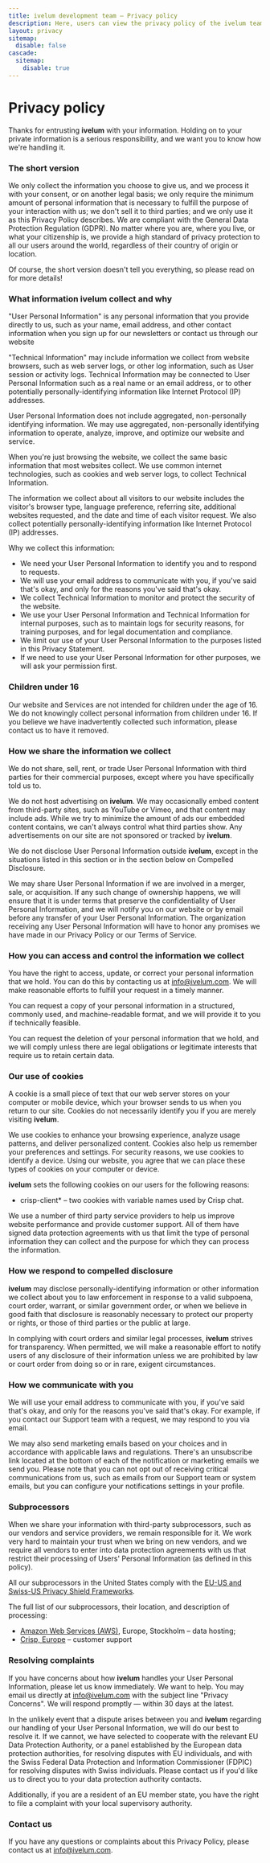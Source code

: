 ```yaml
---
title: ivelum development team — Privacy policy
description: Here, users can view the privacy policy of the ivelum team, which develops digital products for startups and established businesses.
layout: privacy
sitemap:
  disable: false
cascade:
  sitemap:
    disable: true
---
```


# Privacy policy

Thanks for entrusting **ivelum** with your information. Holding on to your
private information is a serious responsibility, and we want you to know how
we're handling it.

### The short version

We only collect the information you choose to give us, and we process it with
your consent, or on another legal basis; we only require the minimum amount of
personal information that is necessary to fulfill the purpose of your
interaction with us; we don't sell it to third parties; and we only use it as
this Privacy Policy describes. We are compliant with the General Data Protection
Regulation (GDPR). No matter where you are, where you live, or what your
citizenship is, we provide a high standard of privacy protection to all our
users around the world, regardless of their country of origin or location.

Of course, the short version doesn't tell you everything, so please read on for
more details!

### What information **ivelum** collect and why

"User Personal Information" is any personal information that you provide
directly to us, such as your name, email address, and other contact information
when you sign up for our newsletters or contact us through our website

"Technical Information" may include information we collect from website
browsers, such as web server logs, or other log information, such as User
session or activity logs. Technical Information may be connected to User
Personal Information such as a real name or an email address, or to other
potentially personally-identifying information like Internet Protocol (IP)
addresses.

User Personal Information does not include aggregated, non-personally
identifying information. We may use aggregated, non-personally identifying
information to operate, analyze, improve, and optimize our website and service.

When you're just browsing the website, we collect the same basic information
that most websites collect. We use common internet technologies, such as cookies
and web server logs, to collect Technical Information.

The information we collect about all visitors to our website includes the
visitor's browser type, language preference, referring site, additional websites
requested, and the date and time of each visitor request. We also collect
potentially personally-identifying information like Internet Protocol (IP)
addresses.

Why we collect this information:

- We need your User Personal Information to identify you and to respond to
  requests.
- We will use your email address to communicate with you, if you've said that's
  okay, and only for the reasons you've said that's okay.
- We collect Technical Information to monitor and protect the security of the
  website.
- We use your User Personal Information and Technical Information for internal
  purposes, such as to maintain logs for security reasons, for training
  purposes, and for legal documentation and compliance.
- We limit our use of your User Personal Information to the purposes listed in
  this Privacy Statement.
- If we need to use your User Personal Information for other purposes, we will
  ask your permission first.

### Children under 16

Our website and Services are not intended for children under the age of 16. We
do not knowingly collect personal information from children under 16. If you
believe we have inadvertently collected such information, please contact us to
have it removed.

### How we share the information we collect

We do not share, sell, rent, or trade User Personal Information with third
parties for their commercial purposes, except where you have specifically told
us to.

We do not host advertising on **ivelum**. We may occasionally embed content
from third-party sites, such as YouTube or Vimeo, and that content may include
ads. While we try to minimize the amount of ads our embedded content contains,
we can't always control what third parties show. Any advertisements on our site
are not sponsored or tracked by **ivelum**.

We do not disclose User Personal Information outside **ivelum**, except in
the situations listed in this section or in the section below on Compelled
Disclosure.

We may share User Personal Information if we are involved in a merger, sale, or
acquisition. If any such change of ownership happens, we will ensure that it is
under terms that preserve the confidentiality of User Personal Information, and
we will notify you on our website or by email before any transfer of your User
Personal Information. The organization receiving any User Personal Information
will have to honor any promises we have made in our Privacy Policy or our Terms
of Service.

### How you can access and control the information we collect

You have the right to access, update, or correct your personal information that
we hold. You can do this by contacting us at info@ivelum.com. We will make
reasonable efforts to fulfill your request in a timely manner.

You can request a copy of your personal information in a structured, commonly
used, and machine-readable format, and we will provide it to you if technically
feasible.

You can request the deletion of your personal information that we hold, and we
will comply unless there are legal obligations or legitimate interests that
require us to retain certain data.

### Our use of cookies

A cookie is a small piece of text that our web server stores on your computer or
mobile device, which your browser sends to us when you return to our site.
Cookies do not necessarily identify you if you are merely visiting
**ivelum**.

We use cookies to enhance your browsing experience, analyze usage patterns, and
deliver personalized content. Cookies also help us remember your preferences and
settings. For security reasons, we use cookies to identify a device. Using our
website, you agree that we can place these types of cookies on your computer or
device.

**ivelum** sets the following cookies on our users for the following reasons:

- crisp-client* – two cookies with variable names used by Crisp chat.

We use a number of third party service providers to help us improve website
performance and provide customer support. All of them have signed data
protection agreements with us that limit the type of personal information they
can collect and the purpose for which they can process the information.

### How we respond to compelled disclosure

**ivelum** may disclose personally-identifying information or other
information we collect about you to law enforcement in response to a valid
subpoena, court order, warrant, or similar government order, or when we believe
in good faith that disclosure is reasonably necessary to protect our property or
rights, or those of third parties or the public at large.

In complying with court orders and similar legal processes, **ivelum**
strives for transparency. When permitted, we will make a reasonable effort to
notify users of any disclosure of their information unless we are prohibited by
law or court order from doing so or in rare, exigent circumstances.

### How we communicate with you

We will use your email address to communicate with you, if you've said that's
okay, and only for the reasons you've said that's okay. For example, if you
contact our Support team with a request, we may respond to you via email.

We may also send marketing emails based on your choices and in accordance with
applicable laws and regulations. There's an unsubscribe link located at the
bottom of each of the notification or marketing emails we send you. Please note
that you can not opt out of receiving critical communications from us, such as
emails from our Support team or system emails, but you can configure your
notifications settings in your profile.

### Subprocessors

When we share your information with third-party subprocessors, such as our
vendors and service providers, we remain responsible for it. We work very hard
to maintain your trust when we bring on new vendors, and we require all vendors
to enter into data protection agreements with us that restrict their processing
of Users&apos; Personal Information (as defined in this policy).

All our subprocessors in the United States comply with the [EU-US and Swiss-US
Privacy Shield Frameworks](https://www.privacyshield.gov/).

The full list of our subprocessors, their location, and description of
processing:

- [Amazon Web Services (AWS)](https://aws.amazon.com/), Europe, Stockholm – data
  hosting;
- [Crisp, Europe](https://crisp.chat/) – customer support

### Resolving complaints

If you have concerns about how **ivelum** handles your User Personal
Information, please let us know immediately. We want to help. You may email us
directly at info@ivelum.com with the subject line "Privacy Concerns". We will
respond promptly — within 30 days at the latest.

In the unlikely event that a dispute arises between you and **ivelum**
regarding our handling of your User Personal Information, we will do our best to
resolve it. If we cannot, we have selected to cooperate with the relevant EU
Data Protection Authority, or a panel established by the European data
protection authorities, for resolving disputes with EU individuals, and with the
Swiss Federal Data Protection and Information Commissioner (FDPIC) for resolving
disputes with Swiss individuals. Please contact us if you'd like us to direct
you to your data protection authority contacts.

Additionally, if you are a resident of an EU member state, you have the right to
file a complaint with your local supervisory authority.

### Contact us

If you have any questions or complaints about this Privacy Policy, please
contact us at info@ivelum.com.
